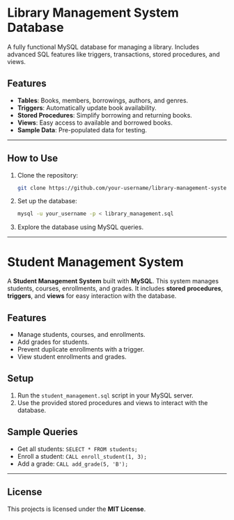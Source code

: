 # Library Management System Database

A fully functional MySQL database for managing a library. Includes advanced SQL features like triggers, transactions, stored procedures, and views.

## Features
- **Tables**: Books, members, borrowings, authors, and genres.
- **Triggers**: Automatically update book availability.
- **Stored Procedures**: Simplify borrowing and returning books.
- **Views**: Easy access to available and borrowed books.
- **Sample Data**: Pre-populated data for testing.

---

## How to Use
1. Clone the repository:
   ```bash
   git clone https://github.com/your-username/library-management-system.git
2. Set up the database:
   ```bash
   mysql -u your_username -p < library_management.sql
3. Explore the database using MySQL queries.

---

# Student Management System

A **Student Management System** built with **MySQL**. This system manages students, courses, enrollments, and grades. It includes **stored procedures**, **triggers**, and **views** for easy interaction with the database.

## Features
- Manage students, courses, and enrollments.
- Add grades for students.
- Prevent duplicate enrollments with a trigger.
- View student enrollments and grades.

## Setup
1. Run the `student_management.sql` script in your MySQL server.
2. Use the provided stored procedures and views to interact with the database.

## Sample Queries
- Get all students: `SELECT * FROM students;`
- Enroll a student: `CALL enroll_student(1, 3);`
- Add a grade: `CALL add_grade(5, 'B');`

---

## License

This projects is licensed under the **MIT License**.



